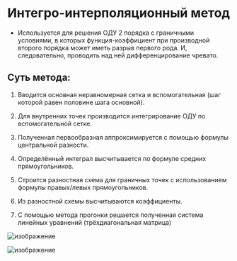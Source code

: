 # Интегро-интерполяционный метод  

- Используется для решения ОДУ 2 порядка с граничными условиями, в которых функция-коэффициент при производной второго порядка может иметь разрыв первого рода. И, следовательно, проводить над ней дифференцирование чревато.  

## Суть метода:  

1. Вводится основная неравномерная сетка и вспомогательная (шаг которой равен половине шага основной).  
   
2. Для внутренних точек производится интегрирование ОДУ по вспомогательной сетке.  

3. Полученная первообразная аппроксимируется с помощью формулы центральной разности.  

4. Определённый интеграл высчитывается по формуле средних прямоугольников.  

5. Строится разностная схема для граничных точек с использованием формулы правых/левых прямоугольников.

6. Из разностной схемы высчитываются коэффициенты.

7. С помощью метода прогонки решается полученная система линейных уравнений (трёхдиагональная матрица)

![изображение](https://github.com/user-attachments/assets/44a8ec0b-94ff-477d-94da-c4e7dbc7fcaf)


![изображение](https://github.com/user-attachments/assets/c9698ec4-c2c6-4b97-bd48-6fe58289b42c)
